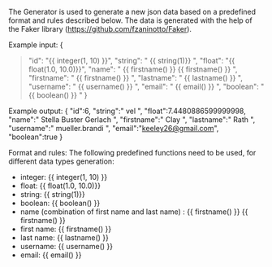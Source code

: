 
The Generator is used to generate a new json data based on a predefined format and rules described below. The data is generated with the 
help of the Faker library (https://github.com/fzaninotto/Faker).

Example input:
{
 > "id": "{{ integer(1, 10) }}",
  "string": " {{ string(<length>1)}} ",
  "float": "{{ float(1.0, 10.0)}}",
  "name": " {{ firstname() }} {{ firstname() }} ",
  "firstname": " {{ firstname() }} ",
  "lastname": " {{ lastname() }} ",
  "username": " {{ username() }} ",
  "email": " {{ email() }} ",
  "boolean": " {{ boolean() }} "
}

Example output:
 {
   "id":6,
   "string":" vel ",
   "float":7.4480886599999998,
   "name":" Stella Buster Gerlach ",
   "firstname":" Clay ",
   "lastname":" Rath ",
   "username":" mueller.brandi ",
   "email":"keeley26@gmail.com",
   "boolean":true
}

Format and rules:
The following predefined functions need to be used, for different data types generation:

- integer: {{ integer(1, 10) }}
- float: {{ float(1.0, 10.0)}}
- string: {{ string(<length>1)}}
- boolean: {{ boolean() }}
- name (combination of first name and last name) : {{ firstname() }} {{ firstname() }} 
- first name: {{ firstname() }}
- last name: {{ lastname() }}
- username: {{ username() }}
- email: {{ email() }}
 
